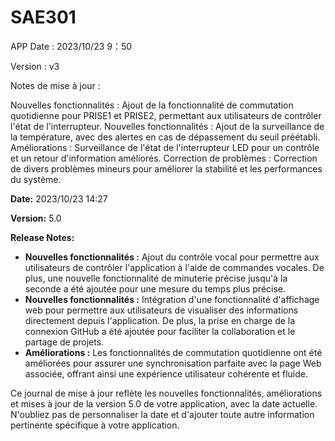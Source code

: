 # SAE301
APP
Date : 2023/10/23 9：50

Version : v3

Notes de mise à jour :

Nouvelles fonctionnalités : Ajout de la fonctionnalité de commutation quotidienne pour PRISE1 et PRISE2, permettant aux utilisateurs de contrôler l'état de l'interrupteur.
Nouvelles fonctionnalités : Ajout de la surveillance de la température, avec des alertes en cas de dépassement du seuil préétabli.
Améliorations : Surveillance de l'état de l'interrupteur LED pour un contrôle et un retour d'information améliorés.
Correction de problèmes : Correction de divers problèmes mineurs pour améliorer la stabilité et les performances du système.


**Date:**  2023/10/23 14:27

**Version:** 5.0

**Release Notes:**
- **Nouvelles fonctionnalités :** Ajout du contrôle vocal pour permettre aux utilisateurs de contrôler l'application à l'aide de commandes vocales. De plus, une nouvelle fonctionnalité de minuterie précise jusqu'à la seconde a été ajoutée pour une mesure du temps plus précise.
- **Nouvelles fonctionnalités :** Intégration d'une fonctionnalité d'affichage web pour permettre aux utilisateurs de visualiser des informations directement depuis l'application. De plus, la prise en charge de la connexion GitHub a été ajoutée pour faciliter la collaboration et le partage de projets.
- **Améliorations :** Les fonctionnalités de commutation quotidienne ont été améliorées pour assurer une synchronisation parfaite avec la page Web associée, offrant ainsi une expérience utilisateur cohérente et fluide.

Ce journal de mise à jour reflète les nouvelles fonctionnalités, améliorations et mises à jour de la version 5.0 de votre application, avec la date actuelle. N'oubliez pas de personnaliser la date et d'ajouter toute autre information pertinente spécifique à votre application.
